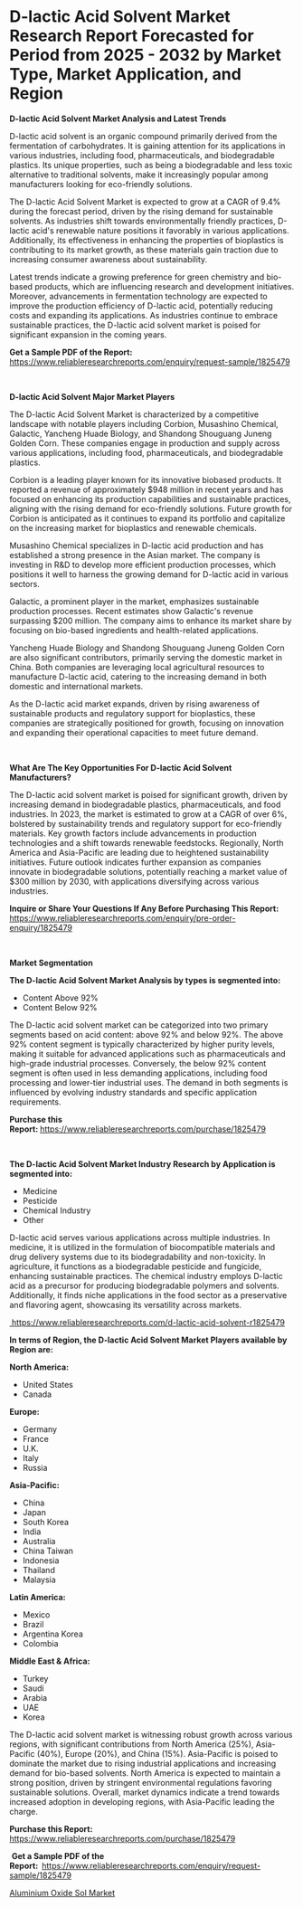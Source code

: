 <p><h1>D-lactic Acid Solvent Market Research Report Forecasted for Period from 2025 -  2032 by Market Type, Market Application, and Region</h1></p><p><strong>D-lactic Acid Solvent Market Analysis and Latest Trends</strong></p>
<p><p>D-lactic acid solvent is an organic compound primarily derived from the fermentation of carbohydrates. It is gaining attention for its applications in various industries, including food, pharmaceuticals, and biodegradable plastics. Its unique properties, such as being a biodegradable and less toxic alternative to traditional solvents, make it increasingly popular among manufacturers looking for eco-friendly solutions.</p><p>The D-lactic Acid Solvent Market is expected to grow at a CAGR of 9.4% during the forecast period, driven by the rising demand for sustainable solvents. As industries shift towards environmentally friendly practices, D-lactic acid's renewable nature positions it favorably in various applications. Additionally, its effectiveness in enhancing the properties of bioplastics is contributing to its market growth, as these materials gain traction due to increasing consumer awareness about sustainability.</p><p>Latest trends indicate a growing preference for green chemistry and bio-based products, which are influencing research and development initiatives. Moreover, advancements in fermentation technology are expected to improve the production efficiency of D-lactic acid, potentially reducing costs and expanding its applications. As industries continue to embrace sustainable practices, the D-lactic acid solvent market is poised for significant expansion in the coming years.</p></p>
<p><strong>Get a Sample PDF of the Report:&nbsp;</strong> <a href="https://www.reliableresearchreports.com/enquiry/request-sample/1825479?utm_campaign=3309&utm_medium=2&utm_source=Github&utm_content=ia&utm_term=03042025&utm_id=d-lactic-acid-solvent">https://www.reliableresearchreports.com/enquiry/request-sample/1825479</a></p>
<p>&nbsp;</p>
<p><strong>D-lactic Acid Solvent Major Market Players</strong></p>
<p><p>The D-lactic Acid Solvent Market is characterized by a competitive landscape with notable players including Corbion, Musashino Chemical, Galactic, Yancheng Huade Biology, and Shandong Shouguang Juneng Golden Corn. These companies engage in production and supply across various applications, including food, pharmaceuticals, and biodegradable plastics.</p><p>Corbion is a leading player known for its innovative biobased products. It reported a revenue of approximately $948 million in recent years and has focused on enhancing its production capabilities and sustainable practices, aligning with the rising demand for eco-friendly solutions. Future growth for Corbion is anticipated as it continues to expand its portfolio and capitalize on the increasing market for bioplastics and renewable chemicals.</p><p>Musashino Chemical specializes in D-lactic acid production and has established a strong presence in the Asian market. The company is investing in R&D to develop more efficient production processes, which positions it well to harness the growing demand for D-lactic acid in various sectors. </p><p>Galactic, a prominent player in the market, emphasizes sustainable production processes. Recent estimates show Galactic's revenue surpassing $200 million. The company aims to enhance its market share by focusing on bio-based ingredients and health-related applications.</p><p>Yancheng Huade Biology and Shandong Shouguang Juneng Golden Corn are also significant contributors, primarily serving the domestic market in China. Both companies are leveraging local agricultural resources to manufacture D-lactic acid, catering to the increasing demand in both domestic and international markets.</p><p>As the D-lactic acid market expands, driven by rising awareness of sustainable products and regulatory support for bioplastics, these companies are strategically positioned for growth, focusing on innovation and expanding their operational capacities to meet future demand.</p></p>
<p>&nbsp;</p>
<p><strong>What Are The Key Opportunities For D-lactic Acid Solvent Manufacturers?</strong></p>
<p><p>The D-lactic acid solvent market is poised for significant growth, driven by increasing demand in biodegradable plastics, pharmaceuticals, and food industries. In 2023, the market is estimated to grow at a CAGR of over 6%, bolstered by sustainability trends and regulatory support for eco-friendly materials. Key growth factors include advancements in production technologies and a shift towards renewable feedstocks. Regionally, North America and Asia-Pacific are leading due to heightened sustainability initiatives. Future outlook indicates further expansion as companies innovate in biodegradable solutions, potentially reaching a market value of $300 million by 2030, with applications diversifying across various industries.</p></p>
<p><strong>Inquire or Share Your Questions If Any Before Purchasing This Report:</strong> <a href="https://www.reliableresearchreports.com/enquiry/pre-order-enquiry/1825479?utm_campaign=3309&utm_medium=2&utm_source=Github&utm_content=ia&utm_term=03042025&utm_id=d-lactic-acid-solvent">https://www.reliableresearchreports.com/enquiry/pre-order-enquiry/1825479</a></p>
<p>&nbsp;</p>
<p><strong>Market Segmentation</strong></p>
<p><strong>The D-lactic Acid Solvent Market Analysis by types is segmented into:</strong></p>
<p><ul><li>Content Above 92%</li><li>Content Below 92%</li></ul></p>
<p><p>The D-lactic acid solvent market can be categorized into two primary segments based on acid content: above 92% and below 92%. The above 92% content segment is typically characterized by higher purity levels, making it suitable for advanced applications such as pharmaceuticals and high-grade industrial processes. Conversely, the below 92% content segment is often used in less demanding applications, including food processing and lower-tier industrial uses. The demand in both segments is influenced by evolving industry standards and specific application requirements.</p></p>
<p><strong>Purchase this Report:&nbsp;</strong><a href="https://www.reliableresearchreports.com/purchase/1825479?utm_campaign=3309&utm_medium=2&utm_source=Github&utm_content=ia&utm_term=03042025&utm_id=d-lactic-acid-solvent">https://www.reliableresearchreports.com/purchase/1825479</a></p>
<p>&nbsp;</p>
<p><strong>The D-lactic Acid Solvent Market Industry Research by Application is segmented into:</strong></p>
<p><ul><li>Medicine</li><li>Pesticide</li><li>Chemical Industry</li><li>Other</li></ul></p>
<p><p>D-lactic acid serves various applications across multiple industries. In medicine, it is utilized in the formulation of biocompatible materials and drug delivery systems due to its biodegradability and non-toxicity. In agriculture, it functions as a biodegradable pesticide and fungicide, enhancing sustainable practices. The chemical industry employs D-lactic acid as a precursor for producing biodegradable polymers and solvents. Additionally, it finds niche applications in the food sector as a preservative and flavoring agent, showcasing its versatility across markets.</p></p>
<p><a href="https://www.reliableresearchreports.com/d-lactic-acid-solvent-r1825479?utm_campaign=3309&utm_medium=2&utm_source=Github&utm_content=ia&utm_term=03042025&utm_id=d-lactic-acid-solvent">&nbsp;https://www.reliableresearchreports.com/d-lactic-acid-solvent-r1825479</a></p>
<p><strong>In terms of Region, the D-lactic Acid Solvent Market Players available by Region are:</strong></p>
<p>
    <p> <strong> North America: </strong>
        <ul>
            <li>United States</li>
            <li>Canada</li>
        </ul>
        </p> 
    <p> <strong> Europe: </strong>
        <ul>
            <li>Germany</li>
            <li>France</li>
            <li>U.K.</li>
            <li>Italy</li>
            <li>Russia</li>
        </ul>
        </p> 
    <p> <strong> Asia-Pacific: </strong>
        <ul>
            <li>China</li>
            <li>Japan</li>
            <li>South Korea</li>
            <li>India</li>
            <li>Australia</li>
            <li>China Taiwan</li>
            <li>Indonesia</li>
            <li>Thailand</li>
            <li>Malaysia</li>
        </ul>
        </p> 
    <p> <strong> Latin America: </strong>
        <ul>
            <li>Mexico</li>
            <li>Brazil</li>
            <li>Argentina Korea</li>
            <li>Colombia</li>
        </ul>
        </p> 
    <p> <strong> Middle East & Africa: </strong>
        <ul>
            <li>Turkey</li>
            <li>Saudi</li>
            <li>Arabia</li>
            <li>UAE</li>
            <li>Korea</li>
        </ul>
    </p>
    </p>
<p><p>The D-lactic acid solvent market is witnessing robust growth across various regions, with significant contributions from North America (25%), Asia-Pacific (40%), Europe (20%), and China (15%). Asia-Pacific is poised to dominate the market due to rising industrial applications and increasing demand for bio-based solvents. North America is expected to maintain a strong position, driven by stringent environmental regulations favoring sustainable solutions. Overall, market dynamics indicate a trend towards increased adoption in developing regions, with Asia-Pacific leading the charge.</p></p>
<p><strong>Purchase this Report: </strong><a href="https://www.reliableresearchreports.com/purchase/1825479?utm_campaign=3309&utm_medium=2&utm_source=Github&utm_content=ia&utm_term=03042025&utm_id=d-lactic-acid-solvent">https://www.reliableresearchreports.com/purchase/1825479</a></p>
<p>&nbsp;<strong>Get a Sample PDF of the Report:&nbsp;&nbsp;</strong><a href="https://www.reliableresearchreports.com/enquiry/request-sample/1825479?utm_campaign=3309&utm_medium=2&utm_source=Github&utm_content=ia&utm_term=03042025&utm_id=d-lactic-acid-solvent">https://www.reliableresearchreports.com/enquiry/request-sample/1825479</a></p>
<p><strong></strong></p>
<p><p><a href="https://github.com/marteionun0/Market-Research-Report-List-1/blob/main/aluminium-oxide-sol-market.md?utm_campaign=3309&utm_medium=2&utm_source=Github&utm_content=ia&utm_term=03042025&utm_id=d-lactic-acid-solvent">Aluminium Oxide Sol Market</a></p></p>